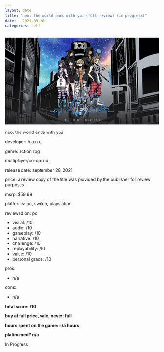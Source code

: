 ```yaml
---
layout: date
title: "neo: the world ends with you (full review) (in progress)"
date:   2021-09-28
categories: self
---
```


![mos](/assets/img/ntwewy.jpg)

neo: the world ends with you

developer: h.a.n.d.

genre: action rpg

multiplayer/co-op: no

release date: september 28, 2021

price: a review copy of the title was provided by the publisher for review purposes

msrp: $59.99

platforms: pc, switch, playstation

reviewed on: pc

- visual: /10
- audio: /10
- gameplay: /10
- narrative: /10
- challenge: /10
- replayability: /10
- value: /10
- personal grade: /10

pros:
- n/a

cons:
- n/a

**total score: /10**

**buy at full price, sale, never: full**

**hours spent on the game: n/a hours**

**platinumed? n/a**

In Progress